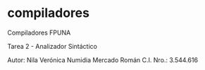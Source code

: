 compiladores
============

Compiladores FPUNA

Tarea 2 - Analizador Sintáctico

Autor: Nila Verónica Numidia Mercado Román C.I. Nro.: 3.544.616
